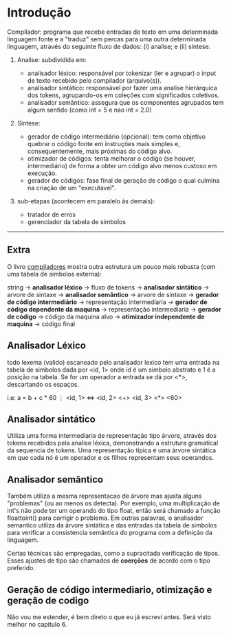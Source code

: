 # Introdução
Compilador: programa que recebe entradas de texto em uma determinada linguagem fonte e a "traduz" sem percas para uma outra determinada linguagem, através do seguinte fluxo de dados: (i) analise; e (ii) síntese.

1. Analise: subdividida em:
    - analisador léxico: responsável por tokenizar (ler e agrupar) o input de texto recebido pelo compilador (arquivo(s)).
    - analisador sintático: responsável por fazer uma analise hierárquica dos tokens, agrupando-os em coleções com significados coletivos.
    - analisador semântico: assegura que os componentes agrupados tem algum sentido (como int = 5 e nao int = 2.0)

2. Síntese:
    - gerador de código intermediário (opcional): tem como objetivo quebrar o código fonte em instruções mais simples e, consequentemente, mais próximas do código alvo.
    - otimizador de códigos: tenta melhorar o código (se houver, intermediário) de forma a obter um código alvo menos custoso em execução.
    - gerador de códigos: fase final de geração de código o qual culmina na criação de um "executável".

3. sub-etapas (acontecem em paralelo às demais):
    - tratador de erros
    - gerenciador da tabela de símbolos

--- 
## Extra
O livro [compiladores](https://github.com/Felipe-gsilva/cs-common-private-files/blob/main/Books/Compiladores_%20Princ%C3%ADpios%2C%20T%C3%A9cnicas%20e%20Ferramentas%20--%20ALFRED%20V_%20AHO%2C%20Ravi%20Sethi%2C%20monica%20S_%20Lam.pdf) mostra outra estrutura um pouco mais robusta (com uma tabela de simbolos externa):

string -> **analisador léxico** -> fluxo de tokens -> **analisador sintático** -> arvore de sintaxe -> **analisador semântico** ->  arvore de sintaxe -> **gerador de código intermediário** -> representação intermediaria -> **gerador de código dependente da maquina** -> representação intermediaria -> **gerador de código** -> código da maquina alvo -> **otimizador independente de maquina** -> código final 

## Analisador Léxico

todo lexema (valido) escaneado pelo analisador lexico tem uma entrada na tabela de simbolos dada por <id, 1> onde id é um simbolo abstrato e 1 é a posição na tabela. Se for um operador a entrada se dá por <*>, descartando os espaços.

i.e:
a = b + c * 60
$\vdots$
<id, 1> <=> <id, 2> <+> <id, 3> <*> <60>

## Analisador sintático
Utiliza uma forma intermediaria de representação tipo árvore, através dos tokens recebidos pela analise léxica, demonstrando a estrutura gramatical da sequencia de tokens. Uma representação típica é uma árvore sintática em que cada nó é um operador e os filhos representam seus operandos.

## Analisador semântico
Também utiliza a mesma representacao de árvore mas ajusta alguns "problemas" (ou ao menos os detecta). Por exemplo, uma multiplicação de int's não pode ter um operando do tipo float, então será chamado a função floattoint() para corrigir o problema. Em outras palavras, o analisador semantico utiliza da árvore sintática e das entradas da tabela de simbolos para verificar a consistencia semântica do programa com a definição da linguagem.

Certas técnicas são empregadas, como a supracitada verificação de tipos. Esses ajustes de tipo são chamados de **coerções** de acordo com o tipo preferido.

## Geração de código intermediario, otimização e geração de codigo
Não vou me estender, é bem direto o que eu já escrevi antes. Será visto melhor no capitulo 6.